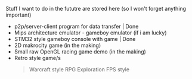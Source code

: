 Stuff I want to do in the fututre are stored here (so I won't forget anything important)

* p2p/server-client program for data transfer | Done
* Mips architecture emulator - gameboy emulator (if i am lucky)
* STM32 style gameboy console with game | Done
* 2D makrocity game (in the making)
* Small raw OpenGL racing game demo (in the making)
* Retro style game/s
  > Warcraft style RPG
  > Exploration FPS style
